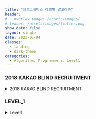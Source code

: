 ```yaml
---
title: "프로그래머스 레벨별 알고리즘"
header:
#   overlay_image: /assets/images/
# teaser: /assets/images/flutter.png
show_date: false
layout: single
date: 2023-05-04
classes:
  - landing
  - dark-theme
categories:
  - Algorithm, Programmers, Level1
---
```


### 2018 KAKAO BLIND RECRUITMENT


<details>
<summary> 2018 KAKAO BLIND RECRUITMENT </summary>
<div markdown="1">   

### [1차]캐시
- **문제 설명**

지도개발팀에서 근무하는 제이지는 지도에서 도시 이름을 검색하면 해당 도시와 관련된 맛집 게시물들을 데이터베이스에서 읽어 보여주는 서비스를 개발하고 있다.
이 프로그램의 테스팅 업무를 담당하고 있는 어피치는 서비스를 오픈하기 전 각 로직에 대한 성능 측정을 수행하였는데, 제이지가 작성한 부분 중 데이터베이스에서 게시물을 가져오는 부분의 실행시간이 너무 오래 걸린다는 것을 알게 되었다.
어피치는 제이지에게 해당 로직을 개선하라고 닦달하기 시작하였고, 제이지는 DB 캐시를 적용하여 성능 개선을 시도하고 있지만 캐시 크기를 얼마로 해야 효율적인지 몰라 난감한 상황이다.
어피치에게 시달리는 제이지를 도와, DB 캐시를 적용할 때 캐시 크기에 따른 실행시간 측정 프로그램을 작성하시오.

- 해결방법

먼저 문자에서 대문자와 소문자를 구분하지 않으므로 모든 소문자를 대문자로 바꿔주는 upeercase 함수를 사용하였다.

이후 캐시사이즈가 0인 경우는 예외 처리를 해주었고 이후 캐시사이즈는 1이상이므로 먼저 캐시사이즈에 1개의 캐시를 넣어주고 시작하였다. 이후 모든 도시를 돌면서 캐시에 있는지 확인하고 있다면 hit 없다면 miss를 계산하였다. 이 문제에서는 cache hit이더라도 해당 캐시는 사용을 했으므로 가장 마지막으로 보내주어야 한다가 포인트이다!

```c++
#include <string>
#include <vector>
#include <algorithm>
#include <iostream>

using namespace std;

string to_uppercase(string s){
    for(int i=0; i<s.size(); i++){
        if(s[i] >='a' && s[i] <='z'){
            s[i] = s[i] - 32;
        }
    }
    return s;
}

int solution(int cacheSize, vector<string> cities) {
    if(cacheSize==0) // 예외처리
        return cities.size() * 5;
    
    int answer = 5;
    vector<string>cache;
    cache.push_back(to_uppercase(cities[0]));
                                                   
    int j = 0;
    for(int i=1; i<cacheSize; i++){
        for(j=0; j<cache.size(); j++){
            if(cache[j] == to_uppercase(cities[i])){ // hit
                cache.erase(cache.begin()+j);
                cache.push_back(to_uppercase(cities[i]));
                answer++;
                break;
            }
        }
        if(j==cache.size()){ // miss
            cache.push_back(to_uppercase(cities[i]));
            answer = answer + 5;
        }
    }
    
    
    for(int i=cacheSize; i<cities.size(); i++){
        for(j=0; j<cache.size(); j++){
            if(cache[j] == to_uppercase(cities[i])){ // cache hit
                cache.erase(cache.begin()+j);
                cache.push_back(to_uppercase(cities[i]));
                answer++;
                break;
            }
        }
        if(j==cache.size()){ // cache miss
            if(cache.size()==cacheSize)
                cache.erase(cache.begin());
            cache.push_back(to_uppercase(cities[i]));
            answer = answer + 5;
        }
    }
    return answer;
}
```

### [1차] 뉴스 클러스터링
- **문제 설명**

기사의 제목을 기준으로 "블라인드 전형"에 주목하는 기사와 "코딩 테스트"에 주목하는 기사로 나뉘는 걸 발견했다. 튜브는 이들을 각각 묶어서 보여주면 카카오 공채 관련 기사를 찾아보는 사용자에게 유용할 듯싶었다.
유사한 기사를 묶는 기준을 정하기 위해서 논문과 자료를 조사하던 튜브는 "자카드 유사도"라는 방법을 찾아냈다.
자카드 유사도는 집합 간의 유사도를 검사하는 여러 방법 중의 하나로 알려져 있다. 두 집합 A, B 사이의 자카드 유사도 J(A, B)는 두 집합의 교집합 크기를 두 집합의 합집합 크기로 나눈 값으로 정의된다.
예를 들어 집합 A = {1, 2, 3}, 집합 B = {2, 3, 4}라고 할 때, 교집합 A ∩ B = {2, 3}, 합집합 A ∪ B = {1, 2, 3, 4}이 되므로, 집합 A, B 사이의 자카드 유사도 J(A, B) = 2/4 = 0.5가 된다. 집합 A와 집합 B가 모두 공집합일 경우에는 나눗셈이 정의되지 않으니 따로 J(A, B) = 1로 정의한다.
자카드 유사도는 원소의 중복을 허용하는 다중집합에 대해서 확장할 수 있다. 다중집합 A는 원소 "1"을 3개 가지고 있고, 다중집합 B는 원소 "1"을 5개 가지고 있다고 하자. 이 다중집합의 교집합 A ∩ B는 원소 "1"을 min(3, 5)인 3개, 합집합 A ∪ B는 원소 "1"을 max(3, 5)인 5개 가지게 된다. 다중집합 A = {1, 1, 2, 2, 3}, 다중집합 B = {1, 2, 2, 4, 5}라고 하면, 교집합 A ∩ B = {1, 2, 2}, 합집합 A ∪ B = {1, 1, 2, 2, 3, 4, 5}가 되므로, 자카드 유사도 J(A, B) = 3/7, 약 0.42가 된다.
이를 이용하여 문자열 사이의 유사도를 계산하는데 이용할 수 있다. 문자열 "FRANCE"와 "FRENCH"가 주어졌을 때, 이를 두 글자씩 끊어서 다중집합을 만들 수 있다. 각각 {FR, RA, AN, NC, CE}, {FR, RE, EN, NC, CH}가 되며, 교집합은 {FR, NC}, 합집합은 {FR, RA, AN, NC, CE, RE, EN, CH}가 되므로, 두 문자열 사이의 자카드 유사도 J("FRANCE", "FRENCH") = 2/8 = 0.25가 된다.

- 해결방법
해당 문제는 코드 구현력만 있으면 해결 할 수 있는 난이도의 문제였다. 문제에서 대소문자 구분을 하지 않으므로 모든 문자는 대문자로 맞춰주고 시작했다. 이후 각각의 단어들은 2개의 쌍으로 나눠주어야 하며 이 때 알파벳이 아닌 문자가 포함된 경우는 제외하는 식으로 문자열을 전처리를 진행했다. 그 다음으로는 간단하다 하나의 문자열 vector에서 다른 문자열 vector를 순회하면서 같은 값이 있다면 교집합에 추가하고 없다면 합집합에 추가하는 방식으로 문제를 해결했다.

```c++
#include <string>
#include <algorithm>
#include <vector>

using namespace std;

string to_uppercase(string str){
    for(int i=0; i<str.length(); i++){
        if(str[i] >= 'a' && str[i] <= 'z')
            str[i] = str[i] - 32;
    }
    return str;
}

int clustering(vector<string>&s1, vector<string>&s2)
{
    // 있으면 새로운 교집합 
    // 없으면 s1 + 합집합
    if(s1.size() < s2.size()){
        vector<string>tmp = s1;
        s1  = s2;
        s2 = tmp;
    }
    vector<string>v1;
    vector<string>v2 = s1;
    int j = 0;
    for(int i=0; i<s2.size(); i++){
        string key = s2[i];
        bool check = false;
        for(j=0; j<s1.size(); j++){
            if(s1[j] == key){ // 교집합
                s1.erase(s1.begin() + j);
                v1.push_back(key);
                check = true;
                break;
            }
        }
        if(check == false) // s1+ 합집합
            v2.push_back(key);
    }
    return ((double)v1.size() / (double)v2.size()) * 65536;;
}


vector<string> cut_str(string from){
    vector<string>s;
    
    for(int i=0; i<from.length()-1; i++){
        string temp = "";
        if(from[i] >= 'A' && from[i] <='Z'){
            if(from[i+1] >= 'A' && from[i+1] <='Z'){
                temp += from[i];
                temp += from[i+1];
                s.push_back(temp);
            }
        }
    }
    return s;
}

int solution(string str1, string str2) {
    int answer = 0;
    str1 = to_uppercase(str1);
    str2 = to_uppercase(str2);
    vector<string>s1 = cut_str(str1);
    vector<string>s2 = cut_str(str2);
    if(s1.size() == 0 && s2.size()==0)
        return 65536;
    if(s1.size() == 0 || s2.size()==0)
        return 0;
    answer = clustering(s1, s2);
    return answer;
}
```

</div>
</details>

### LEVEL_1

<details>
<summary> Level1 </summary>
<div markdown="1">   

### 1. 추억 점수
- 문제 설명 :  그리워하는 사람의 이름을 담은 문자열 배열 name, 각 사람별 그리움 점수를 담은 정수 배열 yearning, 각 사진에 찍힌 인물의 이름을 담은 이차원 문자열 배열 photo가 매개변수로 주어질 때, 사진들의 추억 점수를 photo에 주어진 순서대로 배열에 담아 return하는 solution 함수를 완성하시오.

- 해결 방법 : 각각의 사람당 그리움 점수를 map 자료구조로 담아준 후 해당 사진에서 등장한 인물들을 map구조에서 seach한 후 값들을 총합해주는 식으로 해결하였다.

```c++
#include <string>
#include <vector>
#include <map>

using namespace std;

vector<int> solution(vector<string> name, vector<int> yearning, vector<vector<string>> photo) {
    vector<int> answer;
    map<string, int>m;
    
    for(int i=0; i<name.size(); i++)
    {
        m.insert(pair(name[i], yearning[i]));
    }
    
    for(int i= 0; i< photo.size(); i++)
    {
        int sum = 0;
        for(int j=0; j<photo[i].size(); j++){
            sum += m[photo[i][j]];
        }
        answer.push_back(sum);
    }
    return answer;
}

```


### 2. 음양 더하기
- 문제 설명 : 어떤 정들이 있습니다. 이 정수들의 절댓값을 차례대로 담은 정수 배열 absolutes와 이 정수들의 부호를 차례대로 담은 불리언 배열 signs가 매개변수로 주어집니다. 실제 정수들의 합을 구하여 return 하도록 solution 함수를 완성하시오.

- 해결 방법 : 단순하게 flase값에는 -를 곱해주고 true값은 그대로 더해주는식으로 해결이 가능하다.

```c++
#include <iostream>
#include <algorithm>
#include <string>
#include <vector>

using namespace std;

int solution(vector<int> absolutes, vector<bool> signs) {
    int answer = 0;
    
    for(int i=0; i<absolutes.size(); i++)
    {
        if(signs[i] == true)
        {
            answer += absolutes[i];
        }
        else
            answer += absolutes[i] * -1;
    }
    
    return answer;
}
```

### 3. 없는 숫자 더하기
- 문제 설명 : 0부터 9까지의 숫자 중 일부가 들어있는 정수 배열 numbers가 매개변수로 주어집니다. numbers에서 찾을 수 없는 0부터 9까지의 숫자를 모두 찾아 더한 수를 return 하도록 solution 함수를 완성하시오.

- 해결 방법 : 기존 numbers 배열을 정렬 후 0~9까지 있는 vector와 비교하여 만약 vector에는 있지만 numbers에 없다면 정답값을 더해주는 방식으로 해결하였으며 효율성은 고려하지 않아도 되는 문제였으므로 쉽게 해결 가능했다.

```c++
#include <string>
#include <vector>
#include <algorithm>
#include <iostream>

using namespace std;

int solution(vector<int> numbers) {
    sort(numbers.begin(), numbers.end());
    vector<int>v(10, 0);
    bool check = false;
    int answer = 0;
    for(int i=0; i<v.size(); i++)
        v[i] = i;
    for(int i=0; i<v.size(); i++)
    {
        check =false;
        for(int j=0; j<numbers.size(); j++)
        {
            if(v[i] == numbers[j])
            {
                check = true;
                break;
            }
            check = false;
        }
        if(check==false)
            answer += v[i];
    }
    return answer;
}
```

### 4. 약수의 개수와 덧셈
- 문제 설명 : 두 정수 left와 right가 매개변수로 주어집니다. left부터 right까지의 모든 수들 중에서, 약수의 개수가 짝수인 수는 더하고, 약수의 개수가 홀수인 수는 뺀 수를 return 하도록 solution 함수를 완성하시오

- 해결 방법 : 해당 문제는 시간복잡도를 고려할 필요 없이 해당 수의 약수의 개수를 구한 후 약수의 개수의 홀짝에 맞춰 계산을 해주면 쉽게 해결이 가능한 문제이다.

```c++
#include <string>
#include <vector>

using namespace std;

int count(int n)
{
    int answer = 0;
    for(int i=1; i<=n; i++)
    {
        if(n%i ==0)
            answer++;
    }
    return answer;
}

int solution(int left, int right) {
    int answer = 0;
    int cnt = 0;
    
    for(int i=left; i<= right; i++)
    {
        cnt = count(i);
        if(cnt % 2==0)
            answer += i;
        else
            answer -= i;
    }
    return answer;
}
```

### 5. 예산
- 문제 설명 : 부서별로 신청한 금액이 들어있는 배열 d와 예산 budget이 매개변수로 주어질 때, 최대 몇 개의 부서에 물품을 지원할 수 있는지 return 하도록 solution 함수를 완성해주세요.

- 해결 방법 : 해당 문제는 예산 Vector를 정렬하여 현재 값들을 더해서 예산을 초과하면 멈추면 된다.

```c++
#include <iostream>
#include <algorithm>
#include <stdio.h>
#include <string>
#include <vector>

using namespace std;

int solution(vector<int> d, int budget) {
    int answer = 0;
    sort(d.begin(), d.end());
    
    int sum = 0;
    for(int i=0; i<d.size(); i++)
    {
        if(sum + d[i] <= budget){
            sum += d[i];
            answer++;
        }
        else
            break;
    }
    
    
    return answer;
}
```

### 6. 삼총사
- 문제 설명 : 한국중학교 학생들의 번호를 나타내는 정수 배열 number가 매개변수로 주어질 때, 학생들 중 삼총사를 만들 수 있는 방법의 수를 return 하도록 solution 함수를 완성하세요.

- 해결 방법 : 브루트포스 방식으로 해결해도 시간초과가 나지 않는다 따라서 3중포문을 이용하여 하나씩 비교하여 총합이 0이되면 방법의 수를 1개씩 늘려주는 방식으로 해결이 가능하다.

```c++
#include <string>
#include <vector>
#include <algorithm>

using namespace std;

int solution(vector<int> number) {
    int answer = 0;
    int sum = 0;
    
    for(int i=0; i<number.size()-2; i++){
        sum = number[i];
        for(int j=i+1; j<number.size()-1; j++){
            sum += number[j];
            for(int k=j+1; k<number.size(); k++){
                sum += number[k];
                if(sum ==0)
                    answer++;
                sum = sum - number[k];
            }
            sum = sum - number[j];
        }
    }
    return answer;
}
```

### 7. 비밀지도
- 문제 설명 : 네오가 프로도의 비상금을 손에 넣을 수 있도록, 비밀지도의 암호를 해독하는 작업을 도와줄 프로그램을 작성하라.

- 해결 방법 : 해당 문제는 진법 변환만 할 수 있다면 어렵지 않게 해결할 수 있는 문제이다. c++ stl 라이브러리인 bitset을 사용하려고 했지만 bitset의 자리수 인자가 변수는 사용이 불가능하여 따로 진법 변환하는 함수를 만들어서 해결했다.

```c++
#include <string>
#include <vector>

using namespace std;

string dec_to_bi(int size, int n)
{
    string bi;
    for(int i=0; i<size; i++)
        bi += '0'; // 해당 자릿수 만큼 문자열 생성
    int idx = size-1;
    while(n){
        bi[idx--] = (n%2) + '0'; // 2진법으로 변환
        n = n/2;
    }
    return bi;
}

string concat(string a, string b)
{
    int size = a.size();
    string con_string ="";
    for(int i=0; i<size; i++){
        if(a[i] == '1' || b[i] =='1')
            con_string += '#'; // 둘 중 하나라도 1이라면 #
        else
            con_string += ' '; // 아니면 공백
    }
    return con_string;
}

vector<string> solution(int n, vector<int> arr1, vector<int> arr2) {
    
    vector<string> answer;
    
    for(int i=0; i<arr1.size(); i++){
        answer.push_back(concat(dec_to_bi(n, arr1[i]), dec_to_bi(n, arr2[i])));
    }

    return answer;
}
```

### 8. 숫자 문자열과 영단어
- 문제 설명 : 네오와 프로도가 숫자놀이를 하고 있습니다. 네오가 프로도에게 숫자를 건넬 때 일부 자릿수를 영단어로 바꾼 카드를 건네주면 프로도는 원래 숫자를 찾는 게임입니다.

- 해결 방법 : switch문 또는 if문으로 분기 처리를 하여 하드코딩하면 쉽게 해결가능

```c++
#include <string>
#include <vector>
#include <algorithm>
#include <iostream>

using namespace std;

int char_to_int(string str, int *answer, int idx)
{
    *answer = (*answer) * 10;  
    if(str[idx] == 'z'){
        *answer = (*answer) + 0;
        return 4;
    }
    else if(str[idx] == 'o'){
        *answer = (*answer) + 1;
        return 3;
    }
    else if(str[idx] == 't'){
        if(str[idx+1]== 'w'){
            *answer = (*answer) + 2;
            return 3;
        }
        else{
            *answer = (*answer) + 3;
            return 5;
        }
    }
    else if(str[idx] == 'f'){
        if(str[idx+1] == 'o'){
            *answer = (*answer) + 4;
            return 4;
        }
        else{
            *answer = (*answer) + 5;
            return 4;
        }
    }
    else if(str[idx] == 's'){
        if(str[idx+1] == 'i'){
            *answer = (*answer) + 6;
            return 3;
        }
        else{
            *answer = (*answer) + 7;
            return 5;
        }
    }
    else if(str[idx] == 'e'){
        *answer = (*answer) + 8;
        return 5;
    }
    else if(str[idx] == 'n'){
        *answer = (*answer) + 9;
        return 4;
    }
    else{
        *answer = (*answer) + str[idx] - '0';
        return 1;
    }
}

int solution(string s) {
    int answer = 0;
    int i = 0;
    while(i<s.size()){
        i = i + char_to_int(s, &answer, i);    
    }
    
    return answer;
}
```

### 9. 콜라문제
- 문제 설명 : 콜라를 받기 위해 마트에 주어야 하는 병 수 a, 빈 병 a개를 가져다 주면 마트가 주는 콜라 병 수 b, 상빈이가 가지고 있는 빈 병의 개수 n이 매개변수로 주어집니다. 상빈이가 받을 수 있는 콜라의 병 수를 return 하도록 solution 함수를 작성해주세요.

- 해결 방법 : 해당 문제는 주어진 조건을 적절하게 사용하여 식을 만드는 단순한 코드 구현문제로 약간의 수학적 지식과 코드 구현력만 있다면 쉽게 해결이 가능한 문제이다.

```c++
#include <string>
#include <vector>

using namespace std;

int solution(int a, int b, int n) {
    int answer = 0;
    while(n>=a){
        answer = answer + (n/a)*b;
        if(n%a ==0){
            n = (n/a)*b;
        }
        else{
            int remain = n%a;
            n = (n/a)*b + remain;
        }
    }
    return answer;
}
```

</div>
</details>

<!-- 
<details>
<summary>  </summary>
<div markdown="1">   

</div>
</details> -->


